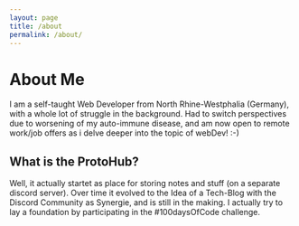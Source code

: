 ```yaml
---
layout: page
title: /about
permalink: /about/
---
```


# About Me

I am a self-taught Web Developer from North Rhine-Westphalia (Germany), with a whole lot of struggle in the background. Had to switch perspectives due to worsening of my auto-immune disease, and am now open to remote work/job offers as i delve deeper into the topic of webDev! :-) 

## What is the ProtoHub?

Well, it actually startet as place for storing notes and stuff (on a separate discord server). Over time it evolved to the Idea of a Tech-Blog with the Discord Community as Synergie, and is still in the making. I actually try to lay a foundation by participating in the #100daysOfCode challenge.
